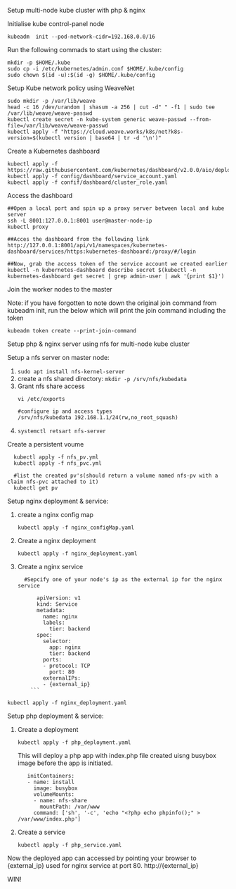 Setup multi-node kube cluster with php & nginx


Initialise kube control-panel node
  
    kubeadm  init --pod-network-cidr=192.168.0.0/16

Run the following commads to start using the cluster:

    mkdir -p $HOME/.kube
    sudo cp -i /etc/kubernetes/admin.conf $HOME/.kube/config
    sudo chown $(id -u):$(id -g) $HOME/.kube/config


Setup Kube network policy using WeaveNet

    sudo mkdir -p /var/lib/weave
    head -c 16 /dev/urandom | shasum -a 256 | cut -d" " -f1 | sudo tee /var/lib/weave/weave-passwd
    kubectl create secret -n kube-system generic weave-passwd --from-file=/var/lib/weave/weave-passwd
    kubectl apply -f "https://cloud.weave.works/k8s/net?k8s-version=$(kubectl version | base64 | tr -d '\n')"
  


Create a Kubernetes dashboard

    kubectl apply -f https://raw.githubusercontent.com/kubernetes/dashboard/v2.0.0/aio/deploy/recommended.yaml
    kubectl apply -f config/dashboard/service_account.yaml
    kubectl apply -f confif/dashboard/cluster_role.yaml 
  
Access the dashboard

    ##Open a local port and spin up a proxy server between local and kube server
    ssh -L 8001:127.0.0.1:8001 user@master-node-ip
    kubectl proxy

    ##Acces the dashboard from the following link
    http://127.0.0.1:8001/api/v1/namespaces/kubernetes-dashboard/services/https:kubernetes-dashboard:/proxy/#/login

    ##Now, grab the access token of the service account we created earlier
    kubectl -n kubernetes-dashboard describe secret $(kubectl -n kubernetes-dashboard get secret | grep admin-user | awk '{print $1}')


Join the worker nodes to the master

Note: if you have forgotten to note down the original join command from kubeadm init, run the below which will print the join command including the token


    kubeadm token create --print-join-command



Setup php & nginx server using nfs for multi-node kube cluster

  Setup a nfs server on master node:
 
  1) ```sudo apt install nfs-kernel-server ```
  2) create a nfs shared directory: ```mkdir -p /srv/nfs/kubedata```
  3) Grant nfs share access
        ```
        vi /etc/exports
        
        #configure ip and access types
        /srv/nfs/kubedata 192.168.1.1/24(rw,no_root_squash)
        ```
  4) ```systemctl retsart nfs-server```
    
    
  Create a persistent voume
  
     
      kubectl apply -f nfs_pv.yml  
      kubectl apply -f nfs_pvc.yml
      
      #list the created pv's(should return a volume named nfs-pv with a claim nfs-pvc attached to it)
      kubectl get pv 
      
  
  
  Setup nginx deployment & service:
  
  1) create a nginx config map
  
     ```kubectl apply -f nginx_configMap.yaml ```
  2) Create a nginx deployment
  
      ```kubectl apply -f nginx_deployment.yaml ```
  3) Create a nginx service
  
      ```
        #Sepcify one of your node's ip as the external ip for the nginx service

            apiVersion: v1
            kind: Service
            metadata:
              name: nginx
              labels:
                tier: backend
            spec:
              selector:
                app: nginx
                tier: backend
              ports:
              - protocol: TCP
                port: 80
              externalIPs:
              - {external_ip}
          ```   
      
   ```kubectl apply -f nginx_deployment.yaml ```
       
       

 Setup php deployment & service:
  
  1) Create a deployment
  
      ```kubectl apply -f php_deployment.yaml```
      
      
      This will deploy a php app with index.php file created uisng busybox image before the app is initiated.
      
            initContainers:
            - name: install
              image: busybox
              volumeMounts:
              - name: nfs-share
                mountPath: /var/www
              command: ['sh', '-c', 'echo "<?php echo phpinfo();" > /var/www/index.php']
      
  2) Create a service
  
      ```kubectl apply -f php_service.yaml```
               
  
  
Now the deployed app can accessed by pointing your browser to {external_ip} used for nginx service at port 80.
http://{external_ip}


WIN!
  
        
  
